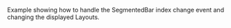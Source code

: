 Example showing how to handle the SegmentedBar index change event and changing the displayed Layouts.

<snippet id='segmented-bar-view-xml'/>
<snippet id='segmented-bar-view-code'/>
<snippet id='segmented-bar-view-code-ts'/>
